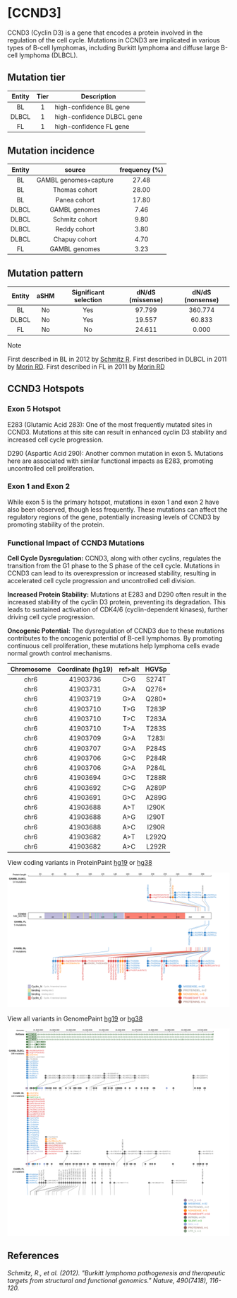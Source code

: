 # [CCND3]

CCND3 (Cyclin D3) is a gene that encodes a protein involved in the regulation of the cell cycle. Mutations in CCND3 are implicated in various types of B-cell lymphomas, including Burkitt lymphoma and diffuse large B-cell lymphoma (DLBCL). 

## Mutation tier

|Entity|Tier|Description               |
|:------:|:----:|--------------------------|
|BL    |1   |high-confidence BL gene   |
|DLBCL |1   |high-confidence DLBCL gene|
|FL    |1   |high-confidence FL gene   |
## Mutation incidence

|Entity|source               |frequency (%)|
|:------:|:---------------------:|:-------------:|
|BL    |GAMBL genomes+capture|27.48        |
|BL    |Thomas cohort        |28.00        |
|BL    |Panea cohort         |17.80        |
|DLBCL |GAMBL genomes        | 7.46        |
|DLBCL |Schmitz cohort       | 9.80        |
|DLBCL |Reddy cohort         | 3.80        |
|DLBCL |Chapuy cohort        | 4.70        |
|FL    |GAMBL genomes        | 3.23        |

## Mutation pattern

|Entity|aSHM|Significant selection|dN/dS (missense)|dN/dS (nonsense)|
|:------:|:----:|:---------------------:|:----------------:|:----------------:|
|BL    |No  |Yes                  |97.799          |360.774         |
|DLBCL |No  |Yes                  |19.557          | 60.833         |
|FL    |No  |No                   |24.611          |  0.000         |


> [!NOTE]
> First described in BL in 2012 by [Schmitz R](https://pubmed.ncbi.nlm.nih.gov/22885699). First described in DLBCL in 2011 by [Morin RD](https://pubmed.ncbi.nlm.nih.gov/21796119). First described in FL in 2011 by [Morin RD](https://pubmed.ncbi.nlm.nih.gov/21796119)


## CCND3 Hotspots

### Exon 5 Hotspot
E283 (Glutamic Acid 283): One of the most frequently mutated sites in CCND3. Mutations at this site can result in enhanced cyclin D3 stability and increased cell cycle progression.

D290 (Aspartic Acid 290): Another common mutation in exon 5. Mutations here are associated with similar functional impacts as E283, promoting uncontrolled cell proliferation.

### Exon 1 and Exon 2
While exon 5 is the primary hotspot, mutations in exon 1 and exon 2 have also been observed, though less frequently. These mutations can affect the regulatory regions of the gene, potentially increasing levels of CCND3 by promoting stability of the protein.

### Functional Impact of CCND3 Mutations
**Cell Cycle Dysregulation:**
CCND3, along with other cyclins, regulates the transition from the G1 phase to the S phase of the cell cycle. Mutations in CCND3 can lead to its overexpression or increased stability, resulting in accelerated cell cycle progression and uncontrolled cell division.

**Increased Protein Stability:**
Mutations at E283 and D290 often result in the increased stability of the cyclin D3 protein, preventing its degradation. This leads to sustained activation of CDK4/6 (cyclin-dependent kinases), further driving cell cycle progression.

**Oncogenic Potential:**
The dysregulation of CCND3 due to these mutations contributes to the oncogenic potential of B-cell lymphomas. By promoting continuous cell proliferation, these mutations help lymphoma cells evade normal growth control mechanisms.

| Chromosome |Coordinate (hg19) | ref>alt | HGVSp | 
 | :---:| :---: | :--: | :---: |
| chr6 | 41903736 | C>G | S274T |
| chr6 | 41903731 | G>A | Q276* |
| chr6 | 41903719 | G>A | Q280* |
| chr6 | 41903710 | T>G | T283P |
| chr6 | 41903710 | T>C | T283A |
| chr6 | 41903710 | T>A | T283S |
| chr6 | 41903709 | G>A | T283I |
| chr6 | 41903707 | G>A | P284S |
| chr6 | 41903706 | G>C | P284R |
| chr6 | 41903706 | G>A | P284L |
| chr6 | 41903694 | G>C | T288R |
| chr6 | 41903692 | C>G | A289P |
| chr6 | 41903691 | G>C | A289G |
| chr6 | 41903688 | A>T | I290K |
| chr6 | 41903688 | A>G | I290T |
| chr6 | 41903688 | A>C | I290R |
| chr6 | 41903682 | A>T | L292Q |
| chr6 | 41903682 | A>C | L292R |

View coding variants in ProteinPaint [hg19](https://www.bcgsc.ca/downloads/morinlab/GAMBL/test/genes/CCND3_protein.html)  or [hg38](https://www.bcgsc.ca/downloads/morinlab/GAMBL/test/genes/CCND3_protein_hg38.html)

![image](images/proteinpaint/CCND3_NM_001760.svg)

View all variants in GenomePaint [hg19](https://www.bcgsc.ca/downloads/morinlab/GAMBL/test/genes/CCND3.html)  or [hg38](https://www.bcgsc.ca/downloads/morinlab/GAMBL/test/genes/CCND3_hg38.html)

![image](images/proteinpaint/CCND3.svg)

## References

*Schmitz, R., et al. (2012). "Burkitt lymphoma pathogenesis and therapeutic targets from structural and functional genomics." Nature, 490(7418), 116-120.*